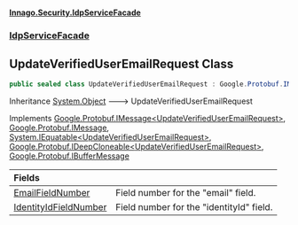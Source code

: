 #### [Innago\.Security\.IdpServiceFacade](../../index.md 'index')
### [IdpServiceFacade](../index.md 'IdpServiceFacade')

## UpdateVerifiedUserEmailRequest Class

```csharp
public sealed class UpdateVerifiedUserEmailRequest : Google.Protobuf.IMessage<IdpServiceFacade.UpdateVerifiedUserEmailRequest>, Google.Protobuf.IMessage, System.IEquatable<IdpServiceFacade.UpdateVerifiedUserEmailRequest>, Google.Protobuf.IDeepCloneable<IdpServiceFacade.UpdateVerifiedUserEmailRequest>, Google.Protobuf.IBufferMessage
```

Inheritance [System\.Object](https://learn.microsoft.com/en-us/dotnet/api/system.object 'System\.Object') &#129106; UpdateVerifiedUserEmailRequest

Implements [Google\.Protobuf\.IMessage&lt;](https://learn.microsoft.com/en-us/dotnet/api/google.protobuf.imessage-1 'Google\.Protobuf\.IMessage\`1')[UpdateVerifiedUserEmailRequest](index.md 'IdpServiceFacade\.UpdateVerifiedUserEmailRequest')[&gt;](https://learn.microsoft.com/en-us/dotnet/api/google.protobuf.imessage-1 'Google\.Protobuf\.IMessage\`1'), [Google\.Protobuf\.IMessage](https://learn.microsoft.com/en-us/dotnet/api/google.protobuf.imessage 'Google\.Protobuf\.IMessage'), [System\.IEquatable&lt;](https://learn.microsoft.com/en-us/dotnet/api/system.iequatable-1 'System\.IEquatable\`1')[UpdateVerifiedUserEmailRequest](index.md 'IdpServiceFacade\.UpdateVerifiedUserEmailRequest')[&gt;](https://learn.microsoft.com/en-us/dotnet/api/system.iequatable-1 'System\.IEquatable\`1'), [Google\.Protobuf\.IDeepCloneable&lt;](https://learn.microsoft.com/en-us/dotnet/api/google.protobuf.ideepcloneable-1 'Google\.Protobuf\.IDeepCloneable\`1')[UpdateVerifiedUserEmailRequest](index.md 'IdpServiceFacade\.UpdateVerifiedUserEmailRequest')[&gt;](https://learn.microsoft.com/en-us/dotnet/api/google.protobuf.ideepcloneable-1 'Google\.Protobuf\.IDeepCloneable\`1'), [Google\.Protobuf\.IBufferMessage](https://learn.microsoft.com/en-us/dotnet/api/google.protobuf.ibuffermessage 'Google\.Protobuf\.IBufferMessage')

| Fields | |
| :--- | :--- |
| [EmailFieldNumber](EmailFieldNumber.md 'IdpServiceFacade\.UpdateVerifiedUserEmailRequest\.EmailFieldNumber') | Field number for the "email" field\. |
| [IdentityIdFieldNumber](IdentityIdFieldNumber.md 'IdpServiceFacade\.UpdateVerifiedUserEmailRequest\.IdentityIdFieldNumber') | Field number for the "identityId" field\. |
